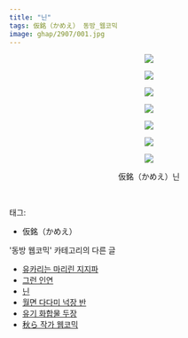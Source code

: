 ```yaml
---
title: "닌"
tags: 仮銘（かめえ） 동방_웹코믹
image: ghap/2907/001.jpg
---
```

<div class="article">
<p style="text-align: center; clear: none; float: none;"><img src="{{ site.nasurl }}/ghap/2907/001.jpg"/></p>
<p style="text-align: center; clear: none; float: none;"><img src="{{ site.nasurl }}/ghap/2907/002.jpg"/></p>
<p style="text-align: center; clear: none; float: none;"><img src="{{ site.nasurl }}/ghap/2907/003.jpg"/></p>
<p style="text-align: center; clear: none; float: none;"><img src="{{ site.nasurl }}/ghap/2907/004.jpg"/></p>
<p style="text-align: center; clear: none; float: none;"><img src="{{ site.nasurl }}/ghap/2907/005.jpg"/></p>
<p style="text-align: center; clear: none; float: none;"><img src="{{ site.nasurl }}/ghap/2907/006.jpg"/></p>
<p style="text-align: center; clear: none; float: none;"><img src="{{ site.nasurl }}/ghap/2907/007.jpg"/></p>
<p style="text-align: center; clear: none; float: none;">仮銘（かめえ）닌</p>
<p><br/></p>
</div><div class="tagTrail">
<p>태그: </p>
<ul>
<li>仮銘（かめえ）</li>
</ul>
</div><div class="another">
<p>'동방 웹코믹' 카테고리의 다른 글</p>
<ul>
<li><a href="/2016-12-16-ghap_2909">유카리는 마리린 지지파</a></li>
<li><a href="/2016-12-16-ghap_2908">그런 인연</a></li>
<li><a href="/2016-12-16-ghap_2907">닌</a></li>
<li><a href="/2016-12-14-ghap_2906">월면 다다미 넉장 반</a></li>
<li><a href="/2016-12-14-ghap_2898">유기 화합물 두장</a></li>
<li><a href="/2016-12-09-ghap_2867">秋ら 작가 웹코믹</a></li>
</ul>
</div><div class="cb_module cb_fluid">
<div class="cb_wrt cb_profile">
</div><!-- commentList close -->
</div>